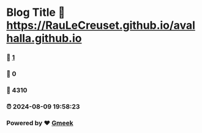 # Blog Title :link: https://RauLeCreuset.github.io/avalhalla.github.io 
### :page_facing_up: [1](https://RauLeCreuset.github.io/avalhalla.github.io/tag.html) 
### :speech_balloon: 0 
### :hibiscus: 4310 
### :alarm_clock: 2024-08-09 19:58:23 
### Powered by :heart: [Gmeek](https://github.com/Meekdai/Gmeek)
